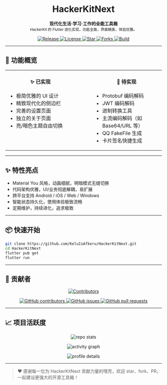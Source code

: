 <h1 align="center">HackerKitNext</h1>
<p align="center">
  <b>现代化生活·学习·工作的全能工具箱</b> <br>
  <sub>HackerKit 的 Flutter 进化实现，功能全面，界面精美，体验优雅。</sub>
</p>

<p align="center">
  <a href="https://github.com/KeluIsAfkeru/HackerKitNext/releases">
    <img alt="Release" src="https://img.shields.io/github/v/release/KeluIsAfkeru/HackerKitNext?style=flat-square">
  </a>
  <a href="https://github.com/KeluIsAfkeru/HackerKitNext/blob/main/LICENSE">
    <img alt="License" src="https://img.shields.io/github/license/KeluIsAfkeru/HackerKitNext?style=flat-square">
  </a>
  <a href="https://github.com/KeluIsAfkeru/HackerKitNext/stargazers">
    <img alt="Star" src="https://img.shields.io/github/stars/KeluIsAfkeru/HackerKitNext?style=flat-square">
  </a>
  <a href="https://github.com/KeluIsAfkeru/HackerKitNext/network/members">
    <img alt="Forks" src="https://img.shields.io/github/forks/KeluIsAfkeru/HackerKitNext?style=flat-square">
  </a>
  <a href="https://github.com/KeluIsAfkeru/HackerKitNext/actions">
    <img alt="Build" src="https://img.shields.io/github/actions/workflow/status/KeluIsAfkeru/HackerKitNext/flutter.yml?branch=main&style=flat-square">
  </a>
</p>

---

## 🌟 功能概览

<div align="center">
  <table>
    <tr>
      <td width="45%" valign="top">
        <h4 align="center">✨ 已实现</h4>
        <ul>
          <li>极简优雅的 UI 设计</li>
	  <li>精致现代化的侧边栏</li>
          <li>完善的设置页面</li>
          <li>独立的关于页面</li>
          <li>亮/暗色主题自由切换</li>
        </ul>
      </td>
      <td width="10%"></td>
      <td width="45%" valign="top">
        <h4 align="center">🚧 待实现</h4>
        <ul>
          <li>Protobuf 编码解码</li>
          <li>JWT 编码解码</li>
          <li>进制转换工具</li>
          <li>主流编码解码（如 Base64/URL 等）</li>
          <li>QQ FakeFile 生成</li>
          <li>卡片签名快捷生成</li>
        </ul>
      </td>
    </tr>
  </table>
</div>

---

## ✨ 特性亮点

- Material You 风格，动画细腻，明暗模式无缝切换
- 代码架构优雅，UI/业务彻底解耦，易扩展
- 跨平台支持 Android / iOS / Web / Windows
- 智能状态持久化，使用体验极致流畅
- 定期维护，持续进化，追求极致

---

## 📦 快速开始

```bash
git clone https://github.com/KeluIsAfkeru/HackerKitNext.git
cd HackerKitNext
flutter pub get
flutter run
```

---



## 👥 贡献者

<p align="center">
  <a href="https://github.com/KeluIsAfkeru/HackerKitNext/graphs/contributors">
    <img src="https://contrib.rocks/image?repo=KeluIsAfkeru/HackerKitNext" alt="Contributors"/>
  </a>
</p>
<p align="center">
  <a href="https://github.com/KeluIsAfkeru/HackerKitNext/graphs/contributors">
    <img alt="GitHub contributors" src="https://img.shields.io/github/contributors/KeluIsAfkeru/HackerKitNext?style=for-the-badge">
  </a>
  <a href="https://github.com/KeluIsAfkeru/HackerKitNext/issues">
    <img alt="GitHub issues" src="https://img.shields.io/github/issues/KeluIsAfkeru/HackerKitNext?style=for-the-badge">
  </a>
  <a href="https://github.com/KeluIsAfkeru/HackerKitNext/pulls">
    <img alt="GitHub pull requests" src="https://img.shields.io/github/issues-pr/KeluIsAfkeru/HackerKitNext?style=for-the-badge">
  </a>
</p>

---

## 📈 项目活跃度

<p align="center">
  <img src="https://github-readme-stats.vercel.app/api/pin/?username=KeluIsAfkeru&repo=HackerKitNext&theme=react&show_owner=true" alt="repo stats"/>
</p>
<p align="center">
  <img src="https://github-readme-activity-graph.vercel.app/graph?username=KeluIsAfkeru&repo=HackerKitNext&theme=react-dark" alt="activity graph"/>
</p>
<p align="center">
  <img src="https://github-profile-summary-cards.vercel.app/api/cards/profile-details?username=KeluIsAfkeru&theme=vue" alt="profile details"/>
</p>

---

> ❤️ 感谢每一位为 HackerKitNext 贡献力量的嘿壳，欢迎 star、fork、PR，一起建设更强大的开源工具箱！